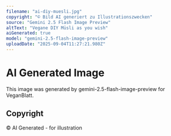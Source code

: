 ```yaml
---
filename: "ai-diy-muesli.jpg"
copyright: "© Bild AI generiert zu Illustrationszwecken"
source: "Gemini 2.5 Flash Image Preview"
altText: "Vegane DIY Müsli as you wish"
aiGenerated: true
model: "gemini-2.5-flash-image-preview"
uploadDate: "2025-09-04T11:27:21.980Z"
---
```


# AI Generated Image

This image was generated by gemini-2.5-flash-image-preview for VeganBlatt.

## Copyright
© AI Generated - for illustration
